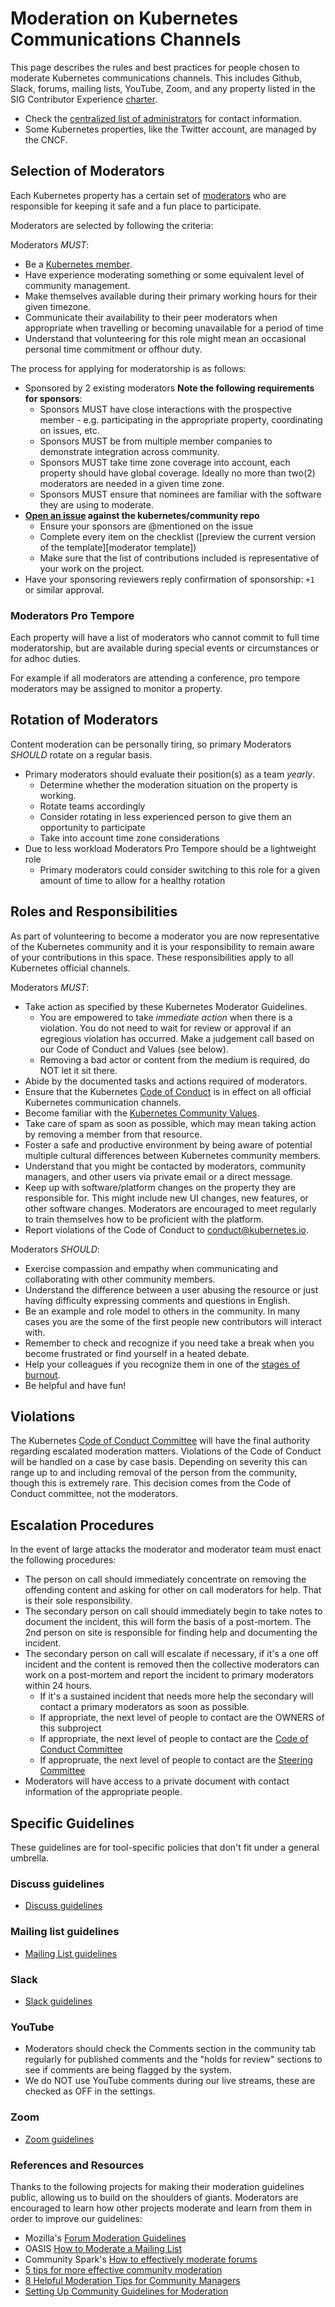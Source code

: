 # Moderation on Kubernetes Communications Channels

This page describes the rules and best practices for people chosen to moderate
Kubernetes communications channels. This includes Github, Slack, forums, mailing
lists, YouTube, Zoom, and any property listed in the SIG Contributor Experience
[charter](/sig-contributor-experience/charter.md#code-binaries-and-services). 

- Check the [centralized list of administrators] for contact information.
- Some Kubernetes properties, like the Twitter account, are managed by the CNCF.

## Selection of Moderators

Each Kubernetes property has a certain set of [moderators](./moderators.md) who
are responsible for keeping it safe and a fun place to participate. 

Moderators are selected by following the criteria:

Moderators _MUST_:

- Be a [Kubernetes member](/community-membership.md).
- Have experience moderating something or some equivalent level of community
  management. 
- Make themselves available during their primary working hours for their given
  timezone.
- Communicate their availability to their peer moderators when appropriate when
  travelling or becoming unavailable for a period of time
- Understand that volunteering for this role might mean an occasional personal
  time commitment or offhour duty.

The process for applying for moderatorship is as follows:

- Sponsored by 2 existing moderators **Note the following requirements for
  sponsors**:
    - Sponsors MUST have close interactions with the prospective member - e.g.
      participating in the appropriate property, coordinating on issues, etc.
    - Sponsors MUST be from multiple member companies to demonstrate integration
      across community.
    - Sponsors MUST take time zone coverage into account, each property should
      have global coverage. Ideally no more than two(2) moderators are needed in
      a given time zone.
    - Sponsors MUST ensure that nominees are familiar with the software they are
      using to moderate.
- **[Open an issue][moderator request] against the kubernetes/community repo**
   - Ensure your sponsors are @mentioned on the issue
   - Complete every item on the checklist ([preview the current version of the
     template][moderator template])
   - Make sure that the list of contributions included is representative of your
     work on the project.
- Have your sponsoring reviewers reply confirmation of sponsorship: `+1` or
  similar approval.

### Moderators Pro Tempore

Each property will have a list of moderators who cannot commit to full time
moderatorship, but are available during special events or circumstances or for
adhoc duties. 

For example if all moderators are attending a conference, pro tempore moderators
may be assigned to monitor a property.

## Rotation of Moderators

Content moderation can be personally tiring, so primary Moderators _SHOULD_
rotate on a regular basis.

- Primary moderators should evaluate their position(s) as a team _yearly_.
  - Determine whether the moderation situation on the property is working. 
  - Rotate teams accordingly
  - Consider rotating in less experienced person to give them an opportunity to
    participate
  - Take into account time zone considerations
- Due to less workload Moderators Pro Tempore should be a lightweight role
  - Primary moderators could consider switching to this role for a given amount
    of time to allow for a healthy rotation

## Roles and Responsibilities

As part of volunteering to become a moderator you are now representative of the
Kubernetes community and it is your responsibility to remain aware of your
contributions in this space. These responsibilities apply to all Kubernetes
official channels.

Moderators _MUST_:   

- Take action as specified by these Kubernetes Moderator Guidelines.
  - You are empowered to take _immediate action_ when there is a violation. You
    do not need to wait for review or approval if an egregious violation has
    occurred. Make a judgement call based on our Code of Conduct and Values (see
    below).
  - Removing a bad actor or content from the medium is required, do NOT let it
    sit there.
- Abide by the documented tasks and actions required of moderators.
- Ensure that the Kubernetes [Code of Conduct] is in effect on all official
  Kubernetes communication channels.
- Become familiar with the [Kubernetes Community Values].
- Take care of spam as soon as possible, which may mean taking action by
  removing a member from that resource.
- Foster a safe and productive environment by being aware of potential multiple
  cultural differences between Kubernetes community members.
- Understand that you might be contacted by moderators, community managers, and
  other users via private email or a direct message.
- Keep up with software/platform changes on the property they are responsible
  for. This might include new UI changes, new features, or other software
  changes. Moderators are encouraged to meet regularly to train themselves how
  to be proficient with the platform.  
- Report violations of the Code of Conduct to <conduct@kubernetes.io>.

Moderators _SHOULD_: 

- Exercise compassion and empathy when communicating and collaborating with
  other community members.
- Understand the difference between a user abusing the resource or just having
  difficulty expressing comments and questions in English.
- Be an example and role model to others in the community. In many cases you are
  the some of the first people new contributors will interact with.
- Remember to check and recognize if you need take a break when you become
  frustrated or find yourself in a heated debate.
- Help your colleagues if you recognize them in one of the [stages of burnout].
- Be helpful and have fun!


## Violations

The Kubernetes [Code of Conduct Committee] will have the final authority
regarding escalated moderation matters. Violations of the Code of Conduct will
be handled on a case by case basis. Depending on severity this can range up to
and including removal of the person from the community, though this is extremely
rare. This decision comes from the Code of Conduct committee, not the moderators. 

## Escalation Procedures

In the event of large attacks the moderator and moderator team must enact the
following procedures:

- The person on call should immediately concentrate on removing the offending
  content and asking for other on call moderators for help. That is their sole
  responsibility. 
- The secondary person on call should immediately begin to take notes to
  document the incident, this will form the basis of a post-mortem. The 2nd
  person on site is responsible for finding help and documenting the incident. 
- The secondary person on call will escalate if necessary, if it's a one off
  incident and the content is removed then the collective moderators can work on
  a post-mortem and report the incident to primary moderators within 24 hours.
  - If it's a sustained incident that needs more help the secondary will contact
    a primary moderators as soon as possible.
  - If appropriate, the next level of people to contact are the OWNERS of this
    subproject
  - If appropriate, the next level of people to contact are the [Code of Conduct
    Committee]
  - If appropruate, the next level of people to contact are the [Steering
    Committee]
- Moderators will have access to a private document with contact information of
  the appropriate people.

## Specific Guidelines

These guidelines are for tool-specific policies that don't fit under a general
umbrella.

### Discuss guidelines

- [Discuss guidelines](./discuss-guidelines.md)

### Mailing list guidelines

- [Mailing List guidelines](./mailing-list-guidelines.md)

### Slack

- [Slack guidelines](./slack-guidelines.md)

### YouTube

- Moderators should check the Comments section in the community tab regularly for
published comments and the "holds for review" sections to see if comments are being flagged by the system.
- We do NOT use YouTube comments during our live streams, these are checked as OFF in the settings. 

### Zoom 

- [Zoom guidelines](./zoom-guidelines.md)

### References and Resources

Thanks to the following projects for making their moderation guidelines public,
allowing us to build on the shoulders of giants. Moderators are encouraged to
learn how other projects moderate and learn from them in order to improve our
guidelines:

- Mozilla's [Forum Moderation
  Guidelines](https://support.mozilla.org/en-US/kb/moderation-guidelines)
- OASIS [How to Moderate a Mailing
  List](https://www.oasis-open.org/khelp/kmlm/user_help/html/mailing_list_moderation.html)
- Community Spark's [How to effectively moderate
  forums](http://www.communityspark.com/how-to-effectively-moderate-forums/)
- [5 tips for more effective community
  moderation](https://www.socialmediatoday.com/social-business/5-tips-more-effective-community-moderation)
- [8 Helpful Moderation Tips for Community
  Managers](https://sproutsocial.com/insights/tips-community-managers/)
- [Setting Up Community Guidelines for
  Moderation](https://www.getopensocial.com/blog/community-management/setting-community-guidelines-moderation)

[centralized list of administrators]: ./moderators.md#mailing-lists 
[Code of Conduct]: /code-of-conduct.md 
[Kubernetes Community Values]: /values.md 
[stages of burnout]: https://opensource.com/business/15/12/avoid-burnout-live-happy
[Code of Conduct Committee]: /committee-code-of-conduct 
[Steering Committee]: /committee-steering
[moderator request]: /.github/MODERATOR_APPLICATION.md
